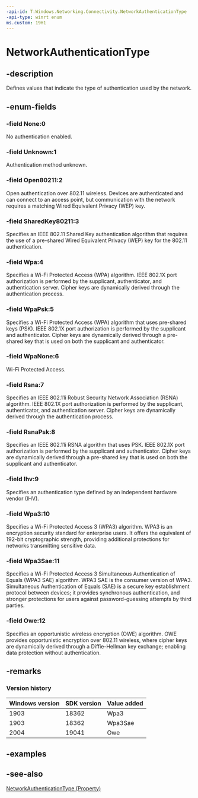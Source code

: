 ```yaml
---
-api-id: T:Windows.Networking.Connectivity.NetworkAuthenticationType
-api-type: winrt enum
ms.custom: 19H1
---
```


<!-- Enumeration syntax
public enum Windows.Networking.Connectivity.NetworkAuthenticationType : int
-->

# NetworkAuthenticationType

## -description
Defines values that indicate the type of authentication used by the network.

## -enum-fields
### -field None:0
No authentication enabled.

### -field Unknown:1
Authentication method unknown.

### -field Open80211:2
Open authentication over 802.11 wireless. Devices are authenticated and can connect to an access point, but communication with the network requires a matching Wired Equivalent Privacy (WEP) key.

### -field SharedKey80211:3
Specifies an IEEE 802.11 Shared Key authentication algorithm that requires the use of a pre-shared Wired Equivalent Privacy (WEP) key for the 802.11 authentication.

### -field Wpa:4
Specifies a Wi-Fi Protected Access (WPA) algorithm. IEEE 802.1X port authorization is performed by the supplicant, authenticator, and authentication server. Cipher keys are dynamically derived through the authentication process.

### -field WpaPsk:5
Specifies a Wi-Fi Protected Access (WPA) algorithm that uses pre-shared keys (PSK). IEEE 802.1X port authorization is performed by the supplicant and authenticator. Cipher keys are dynamically derived through a pre-shared key that is used on both the supplicant and authenticator.

### -field WpaNone:6
Wi-Fi Protected Access.

### -field Rsna:7
Specifies an IEEE 802.11i Robust Security Network Association (RSNA) algorithm. IEEE 802.1X port authorization is performed by the supplicant, authenticator, and authentication server. Cipher keys are dynamically derived through the authentication process.

### -field RsnaPsk:8
Specifies an IEEE 802.11i RSNA algorithm that uses PSK. IEEE 802.1X port authorization is performed by the supplicant and authenticator. Cipher keys are dynamically derived through a pre-shared key that is used on both the supplicant and authenticator.

### -field Ihv:9
Specifies an authentication type defined by an independent hardware vendor (IHV).

### -field Wpa3:10
Specifies a Wi-Fi Protected Access 3 (WPA3) algorithm. WPA3 is an encryption security standard for enterprise users. It offers the equivalent of 192-bit cryptographic strength, providing additional protections for networks transmitting sensitive data.

### -field Wpa3Sae:11
Specifies a Wi-Fi Protected Access 3 Simultaneous Authentication of Equals (WPA3 SAE) algorithm. WPA3 SAE is the consumer version of WPA3. Simultaneous Authentication of Equals (SAE) is a secure key establishment protocol between devices; it provides synchronous authentication, and stronger protections for users against password-guessing attempts by third parties.

### -field Owe:12
Specifies an opportunistic wireless encryption (OWE) algorithm. OWE provides opportunistic encryption over 802.11 wireless, where cipher keys are dynamically derived through a Diffie-Hellman key exchange; enabling data protection without authentication.

## -remarks

### Version history

| Windows version | SDK version | Value added |
| -- | -- | -- |
| 1903 | 18362 | Wpa3 |
| 1903 | 18362 | Wpa3Sae |
| 2004 | 19041 | Owe |

## -examples

## -see-also
[NetworkAuthenticationType (Property)](networksecuritysettings_networkauthenticationtype.md)
